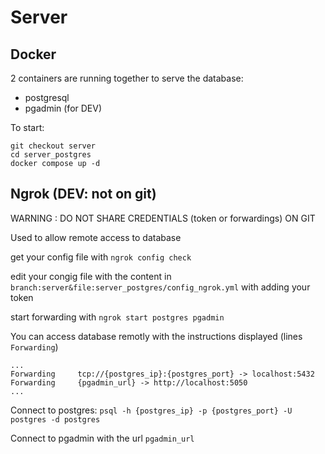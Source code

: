 # Server

## Docker

2 containers are running together to serve the database:
- postgresql
- pgadmin (for DEV)

To start:
```
git checkout server
cd server_postgres
docker compose up -d
```

## Ngrok (DEV: not on git)

WARNING : DO NOT SHARE CREDENTIALS (token or forwardings) ON GIT

Used to allow remote access to database

get your config file with `ngrok config check`

edit your congig file with the content in `branch:server&file:server_postgres/config_ngrok.yml` with adding your token

start forwarding with `ngrok start postgres pgadmin`

You can access database remotly with the instructions displayed (lines `Forwarding`)

```
...
Forwarding     tcp://{postgres_ip}:{postgres_port} -> localhost:5432
Forwarding     {pgadmin_url} -> http://localhost:5050
...
```

Connect to postgres:
`psql -h {postgres_ip} -p {postgres_port} -U postgres -d postgres`

Connect to pgadmin with the url `pgadmin_url`
